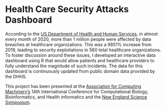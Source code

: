 # Health Care Security Attacks Dashboard

According to the [US Department of Health and Human Services](https://www.hhs.gov/sites/default/files/2020-hph-cybersecurty-retrospective-tlpwhite.pdf),  in almost every month of 2020, more than 1 million people were affected by data breaches at healthcare organizations. This was a 9851% increase from 2019, leading to security exploitations in 560 total healthcare organizations. To foster discussion around these issues, I developed an interactive data dashboard using R that would allow patients and healthcare providers to fully understand the magnitude of such incidents. The data for this dashboard is continuously updated from public domain data provided by the DHHS. 

This project has been presented at the [Association for Computing Machinery’s](https://dl.acm.org/doi/10.1145/3584371.3613035) 14th International Conference for Computational Biology, Bioinformatics, and Health informatics and the [New England Science Symposium](https://dicp.hms.harvard.edu/sites/default/files/2024-05/2024%20Ness%20Award%20Recipients_final.pdf).
